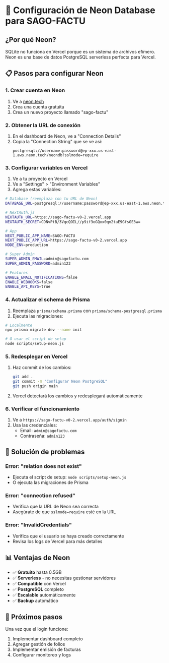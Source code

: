 # 🚀 Configuración de Neon Database para SAGO-FACTU

## ¿Por qué Neon?

SQLite no funciona en Vercel porque es un sistema de archivos efímero. Neon es una base de datos PostgreSQL serverless perfecta para Vercel.

## 📋 Pasos para configurar Neon

### 1. Crear cuenta en Neon

1. Ve a [neon.tech](https://neon.tech)
2. Crea una cuenta gratuita
3. Crea un nuevo proyecto llamado "sago-factu"

### 2. Obtener la URL de conexión

1. En el dashboard de Neon, ve a "Connection Details"
2. Copia la "Connection String" que se ve así:
   ```
   postgresql://username:password@ep-xxx.us-east-1.aws.neon.tech/neondb?sslmode=require
   ```

### 3. Configurar variables en Vercel

1. Ve a tu proyecto en Vercel
2. Ve a "Settings" > "Environment Variables"
3. Agrega estas variables:

```bash
# Database (reemplaza con tu URL de Neon)
DATABASE_URL=postgresql://username:password@ep-xxx.us-east-1.aws.neon.tech/neondb?sslmode=require

# NextAuth.js
NEXTAUTH_URL=https://sago-factu-v0-2.vercel.app
NEXTAUTH_SECRET=CDNvPtB/3VqcQOIL//p9if3oGQxx0qm2taE9GfsGE3w=

# App
NEXT_PUBLIC_APP_NAME=SAGO-FACTU
NEXT_PUBLIC_APP_URL=https://sago-factu-v0-2.vercel.app
NODE_ENV=production

# Super Admin
SUPER_ADMIN_EMAIL=admin@sagofactu.com
SUPER_ADMIN_PASSWORD=admin123

# Features
ENABLE_EMAIL_NOTIFICATIONS=false
ENABLE_WEBHOOKS=false
ENABLE_API_KEYS=true
```

### 4. Actualizar el schema de Prisma

1. Reemplaza `prisma/schema.prisma` con `prisma/schema-postgresql.prisma`
2. Ejecuta las migraciones:

```bash
# Localmente
npx prisma migrate dev --name init

# O usar el script de setup
node scripts/setup-neon.js
```

### 5. Redesplegar en Vercel

1. Haz commit de los cambios:
   ```bash
   git add .
   git commit -m "Configurar Neon PostgreSQL"
   git push origin main
   ```

2. Vercel detectará los cambios y redesplegará automáticamente

### 6. Verificar el funcionamiento

1. Ve a `https://sago-factu-v0-2.vercel.app/auth/signin`
2. Usa las credenciales:
   - Email: `admin@sagofactu.com`
   - Contraseña: `admin123`

## 🔧 Solución de problemas

### Error: "relation does not exist"
- Ejecuta el script de setup: `node scripts/setup-neon.js`
- O ejecuta las migraciones de Prisma

### Error: "connection refused"
- Verifica que la URL de Neon sea correcta
- Asegúrate de que `sslmode=require` esté en la URL

### Error: "InvalidCredentials"
- Verifica que el usuario se haya creado correctamente
- Revisa los logs de Vercel para más detalles

## 📊 Ventajas de Neon

- ✅ **Gratuito** hasta 0.5GB
- ✅ **Serverless** - no necesitas gestionar servidores
- ✅ **Compatible** con Vercel
- ✅ **PostgreSQL** completo
- ✅ **Escalable** automáticamente
- ✅ **Backup** automático

## 🎯 Próximos pasos

Una vez que el login funcione:
1. Implementar dashboard completo
2. Agregar gestión de folios
3. Implementar emisión de facturas
4. Configurar monitoreo y logs

